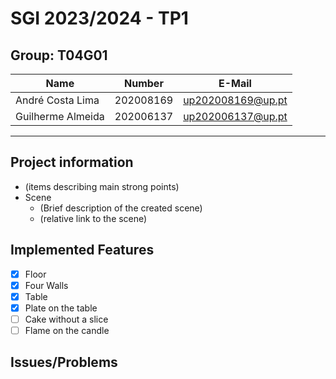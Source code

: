 # SGI 2023/2024 - TP1

## Group: T04G01

| Name              | Number    | E-Mail            |
| ----------------- | --------- | ----------------- |
| André Costa Lima  | 202008169 | up202008169@up.pt |
| Guilherme Almeida | 202006137 | up202006137@up.pt |

---

## Project information

-   (items describing main strong points)
-   Scene
    -   (Brief description of the created scene)
    -   (relative link to the scene)

## Implemented Features

-   [x] Floor
-   [x] Four Walls
-   [x] Table
-   [x] Plate on the table
-   [ ] Cake without a slice
-   [ ] Flame on the candle

## Issues/Problems
